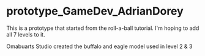 # prototype_GameDev_AdrianDorey
 This is a prototype that started from the roll-a-ball tutorial. I'm hoping to add all 7 levels to it.

Omabuarts Studio created the buffalo and eagle model used in level 2 & 3
